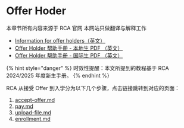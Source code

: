 # Offer Hoder

本章节所有内容来源于 RCA 官网 本网站只做翻译与解释工作

* [Information for offer holders（英文）](https://www.rca.ac.uk/study/application-process/information-for-offer-holders/)
* [Offer Holder 帮助手册 - 本地生 PDF （英文）](https://rca-production.herokuapp.com/documents2/844/RCA\_Offer\_Holder\_Pack\_24\_25\_-\_April.pdf)
* [Offer Holder 帮助手册 - 国际生 PDF  （英文）](https://rca-production.herokuapp.com/documents2/842/Accessible\_Offer\_Holder\_Pack\_24\_25\_17\_April.docx)

{% hint style="danger" %}
时效性提醒：本文所提到的教程基于 RCA 2024/2025 年度新生手册。
{% endhint %}

RCA 从接受 Offer 到入学分为以下几个步骤，点击链接跳转到对应的页面：

1. [accept-offer.md](accept-offer.md "mention")
2. [pay.md](pay.md "mention")
3. [upload-file.md](upload-file.md "mention")
4. [enrollment.md](enrollment.md "mention")

